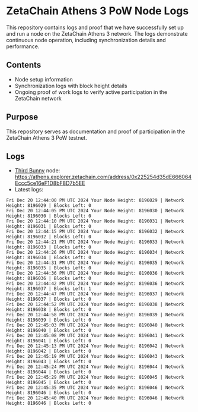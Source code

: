 # ZetaChain Athens 3 PoW Node Logs
This repository contains logs and proof that we have successfully set up and run a node on the ZetaChain Athens 3 network. The logs demonstrate continuous node operation, including synchronization details and performance.

## Contents
- Node setup information
- Synchronization logs with block height details
- Ongoing proof of work logs to verify active participation in the ZetaChain network

## Purpose
This repository serves as documentation and proof of participation in the ZetaChain Athens 3 PoW testnet.

## Logs

- [Third Bunny](https://thirdbunny.xyz/) node: https://athens.explorer.zetachain.com/address/0x225254d35dE666064Eccc5ce16eF1D8bF8D7b5EE
- Latest logs:
```
Fri Dec 20 12:44:00 PM UTC 2024 Your Node Height: 8196029 | Network Height: 8196029 | Blocks Left: 0
Fri Dec 20 12:44:05 PM UTC 2024 Your Node Height: 8196030 | Network Height: 8196030 | Blocks Left: 0
Fri Dec 20 12:44:10 PM UTC 2024 Your Node Height: 8196031 | Network Height: 8196031 | Blocks Left: 0
Fri Dec 20 12:44:15 PM UTC 2024 Your Node Height: 8196032 | Network Height: 8196032 | Blocks Left: 0
Fri Dec 20 12:44:21 PM UTC 2024 Your Node Height: 8196033 | Network Height: 8196033 | Blocks Left: 0
Fri Dec 20 12:44:26 PM UTC 2024 Your Node Height: 8196034 | Network Height: 8196034 | Blocks Left: 0
Fri Dec 20 12:44:31 PM UTC 2024 Your Node Height: 8196035 | Network Height: 8196035 | Blocks Left: 0
Fri Dec 20 12:44:36 PM UTC 2024 Your Node Height: 8196036 | Network Height: 8196036 | Blocks Left: 0
Fri Dec 20 12:44:42 PM UTC 2024 Your Node Height: 8196036 | Network Height: 8196037 | Blocks Left: 1
Fri Dec 20 12:44:47 PM UTC 2024 Your Node Height: 8196037 | Network Height: 8196037 | Blocks Left: 0
Fri Dec 20 12:44:52 PM UTC 2024 Your Node Height: 8196038 | Network Height: 8196038 | Blocks Left: 0
Fri Dec 20 12:44:58 PM UTC 2024 Your Node Height: 8196039 | Network Height: 8196039 | Blocks Left: 0
Fri Dec 20 12:45:03 PM UTC 2024 Your Node Height: 8196040 | Network Height: 8196040 | Blocks Left: 0
Fri Dec 20 12:45:08 PM UTC 2024 Your Node Height: 8196041 | Network Height: 8196041 | Blocks Left: 0
Fri Dec 20 12:45:13 PM UTC 2024 Your Node Height: 8196042 | Network Height: 8196042 | Blocks Left: 0
Fri Dec 20 12:45:19 PM UTC 2024 Your Node Height: 8196043 | Network Height: 8196043 | Blocks Left: 0
Fri Dec 20 12:45:24 PM UTC 2024 Your Node Height: 8196044 | Network Height: 8196044 | Blocks Left: 0
Fri Dec 20 12:45:29 PM UTC 2024 Your Node Height: 8196045 | Network Height: 8196045 | Blocks Left: 0
Fri Dec 20 12:45:35 PM UTC 2024 Your Node Height: 8196046 | Network Height: 8196046 | Blocks Left: 0
Fri Dec 20 12:45:40 PM UTC 2024 Your Node Height: 8196046 | Network Height: 8196046 | Blocks Left: 0
```
